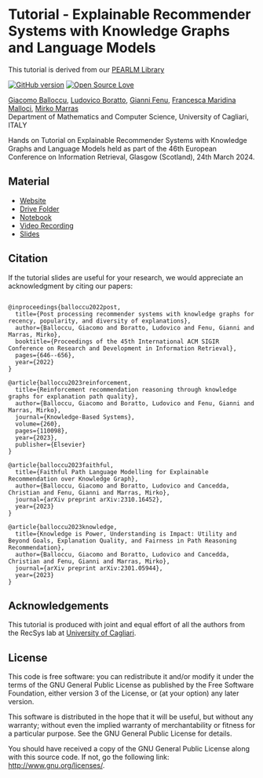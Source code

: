 # Tutorial - Explainable Recommender Systems with Knowledge Graphs and Language Models

This tutorial is derived from our [PEARLM Library](https://github.com/Chris1nexus/pearlm)

[![GitHub version](https://badge.fury.io/gh/boennemann%2Fbadges.svg)](http://badge.fury.io/gh/boennemann%2Fbadges)
[![Open Source Love](https://badges.frapsoft.com/os/gpl/gpl.svg?v=102)](https://github.com/ellerbrock/open-source-badge/)

[Giacomo Balloccu](https://scholar.google.com/citations?user=SKF5qv8AAAAJ),
[Ludovico Boratto](https://scholar.google.com/citations?user=1unjC10AAAAJ),
[Gianni Fenu](https://scholar.google.com/citations?user=riCjuhkAAAAJ),
[Francesca Maridina Malloci](https://scholar.google.com/citations?user=H56pYLcAAAAJ&hl=it),
[Mirko Marras](https://scholar.google.com/citations?user=JZhqKBIAAAAJ)
<br/>Department of Mathematics and Computer Science, University of Cagliari, ITALY

Hands on Tutorial on Explainable Recommender Systems with Knowledge Graphs and Language Models held as part of the 46th European Conference on Information Retrieval, Glasgow (Scotland), 24th March 2024. 


## Material
- [Website](https://explainablerecsys.github.io/ecir2024/)
- [Drive Folder](https://drive.google.com/drive/folders/18pEKcUSWt0uFGqDukk6pcP0RASxuexYr?usp=drive_link)
- [Notebook](https://colab.research.google.com/drive/1hQ2uVky_00iF5yiZrsRRQnzJ6v-qaTN7?usp=drive_link)
- [Video Recording]()
- [Slides]()


## Citation 
If the tutorial slides are useful for your research, we would appreciate an acknowledgment by citing our papers:

```

@inproceedings{balloccu2022post,
  title={Post processing recommender systems with knowledge graphs for recency, popularity, and diversity of explanations},
  author={Balloccu, Giacomo and Boratto, Ludovico and Fenu, Gianni and Marras, Mirko},
  booktitle={Proceedings of the 45th International ACM SIGIR Conference on Research and Development in Information Retrieval},
  pages={646--656},
  year={2022}
}

@article{balloccu2023reinforcement,
  title={Reinforcement recommendation reasoning through knowledge graphs for explanation path quality},
  author={Balloccu, Giacomo and Boratto, Ludovico and Fenu, Gianni and Marras, Mirko},
  journal={Knowledge-Based Systems},
  volume={260},
  pages={110098},
  year={2023},
  publisher={Elsevier}
}

@article{balloccu2023faithful,
  title={Faithful Path Language Modelling for Explainable Recommendation over Knowledge Graph},
  author={Balloccu, Giacomo and Boratto, Ludovico and Cancedda, Christian and Fenu, Gianni and Marras, Mirko},
  journal={arXiv preprint arXiv:2310.16452},
  year={2023}
}

@article{balloccu2023knowledge,
  title={Knowledge is Power, Understanding is Impact: Utility and Beyond Goals, Explanation Quality, and Fairness in Path Reasoning Recommendation},
  author={Balloccu, Giacomo and Boratto, Ludovico and Cancedda, Christian and Fenu, Gianni and Marras, Mirko},
  journal={arXiv preprint arXiv:2301.05944},
  year={2023}
}
```




## Acknowledgements
This tutorial is produced with joint and equal effort of all the authors from the RecSys lab at [University of Cagliari](https://www.unica.it/unica/en/homepage.page).


## License
This code is free software: you can redistribute it and/or modify it under the terms of the GNU General Public License as published by the Free Software Foundation, either version 3 of the License, or (at your option) any later version.

This software is distributed in the hope that it will be useful, but without any warranty; without even the implied warranty of merchantability or fitness for a particular purpose. See the GNU General Public License for details.

You should have received a copy of the GNU General Public License along with this source code. If not, go the following link: http://www.gnu.org/licenses/.


